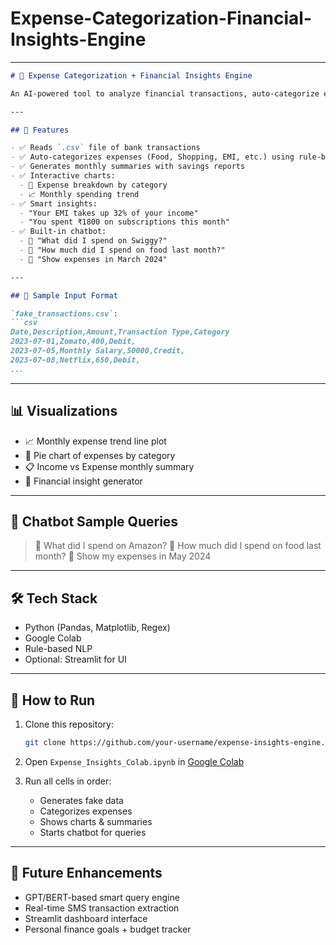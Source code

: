 # Expense-Categorization-Financial-Insights-Engine
---

````markdown
# 💸 Expense Categorization + Financial Insights Engine

An AI-powered tool to analyze financial transactions, auto-categorize expenses, and provide intelligent financial insights. Built using Python in Google Colab.

---

## 🚀 Features

- ✅ Reads `.csv` file of bank transactions  
- ✅ Auto-categorizes expenses (Food, Shopping, EMI, etc.) using rule-based logic  
- ✅ Generates monthly summaries with savings reports  
- ✅ Interactive charts:
  - 🥧 Expense breakdown by category
  - 📈 Monthly spending trend
- ✅ Smart insights:
  - "Your EMI takes up 32% of your income"
  - "You spent ₹1800 on subscriptions this month"
- ✅ Built-in chatbot:
  - 💬 "What did I spend on Swiggy?"
  - 💬 "How much did I spend on food last month?"
  - 💬 "Show expenses in March 2024"

---

## 📁 Sample Input Format

`fake_transactions.csv`:
```csv
Date,Description,Amount,Transaction Type,Category
2023-07-01,Zomato,400,Debit,
2023-07-05,Monthly Salary,50000,Credit,
2023-07-08,Netflix,650,Debit,
...
````

---

## 📊 Visualizations

* 📈 Monthly expense trend line plot
* 🥧 Pie chart of expenses by category
* 📋 Income vs Expense monthly summary
* 📢 Financial insight generator

---

## 💬 Chatbot Sample Queries

> 💬 What did I spend on Amazon?
> 💬 How much did I spend on food last month?
> 💬 Show my expenses in May 2024

---

## 🛠 Tech Stack

* Python (Pandas, Matplotlib, Regex)
* Google Colab
* Rule-based NLP
* Optional: Streamlit for UI

---

## 🧪 How to Run

1. Clone this repository:

   ```bash
   git clone https://github.com/your-username/expense-insights-engine.git
   ```

2. Open `Expense_Insights_Colab.ipynb` in [Google Colab](https://colab.research.google.com/)

3. Run all cells in order:

   * Generates fake data
   * Categorizes expenses
   * Shows charts & summaries
   * Starts chatbot for queries

---

## 🌱 Future Enhancements

* GPT/BERT-based smart query engine
* Real-time SMS transaction extraction
* Streamlit dashboard interface
* Personal finance goals + budget tracker
